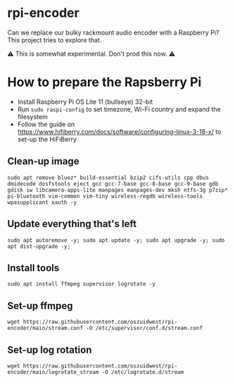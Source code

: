 # rpi-encoder
Can we replace our bulky rackmount audio encoder with a Raspberry Pi? This project tries to explore that.

⚠️ This is somewhat experimental. Don't prod this now. ⚠️

# How to prepare the Rapsberry Pi
- Install Raspberry Pi OS Lite 11 (bullseye) 32-bit
- Run `sudo raspi-config` to set timezone, Wi-Fi country and expand the filesystem
- Follow the guide on https://www.hifiberry.com/docs/software/configuring-linux-3-18-x/ to set-up the HiFiBerry

## Clean-up image
`sudo apt remove bluez* build-essential bzip2 cifs-utils cpp dbus dmidecode dosfstools eject gcc gcc-7-base gcc-8-base gcc-9-base gdb gdisk iw libcamera-apps-lite manpages manpages-dev mksh ntfs-3g p7zip* pi-bluetooth vim-common vim-tiny wireless-regdb wireless-tools wpasupplicant xauth -y`

## Update everything that's left
`sudo apt autoremove -y; sudo apt update -y; sudo apt upgrade -y; sudo apt dist-upgrade -y;`

## Install tools 
`sudo apt install ffmpeg supervisor logrotate -y`

## Set-up ffmpeg
`wget https://raw.githubusercontent.com/oszuidwest/rpi-encoder/main/stream.conf -O /etc/supervisor/conf.d/stream.conf`

## Set-up log rotation
`wget https://raw.githubusercontent.com/oszuidwest/rpi-encoder/main/logrotate_stream -O /etc/logrotate.d/stream`
